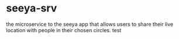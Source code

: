 # seeya-srv
the microservice to the seeya app that allows users to share their live location with people in their chosen circles.
test